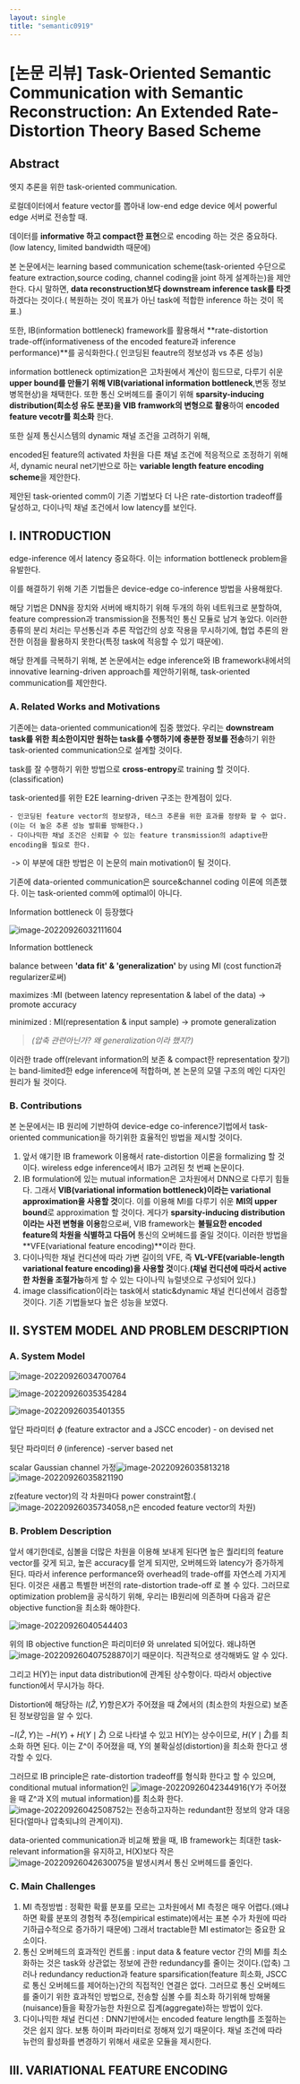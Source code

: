 ```yaml
---
layout: single
title: "semantic0919"
---
```

# [논문 리뷰] Task-Oriented Semantic Communication with Semantic Reconstruction: An Extended Rate-Distortion Theory Based Scheme



## Abstract

엣지 추론을 위한 task-oriented communication.

로컬데이터에서 feature vector를 뽑아내 low-end edge device 에서 powerful edge 서버로 전송할 때.

데이터를 **informative 하고 compact한 표현**으로 encoding 하는 것은 중요하다.(low latency, limited bandwidth 때문에)

본 논문에서는 learning based communication scheme(task-oriented 수단으로 feature extraction,source coding, channel coding을 joint 하게 설계하는)을 제안한다. 다시 말하면, **data reconstruction보다 downstream inference task를  타겟**하겠다는 것이다.( 복원하는 것이 목표가 아닌 task에 적합한 inference 하는 것이 목표.)

또한, IB(information bottleneck) framework를 활용해서 **rate-distortion trade-off(informativeness of the encoded feature과 inference performance)**를 공식화한다.( 인코딩된 feautre의 정보성과 vs 추론 성능)

information bottleneck optimization은 고차원에서 계산이 힘드므로, 다루기 쉬운 **upper bound를 만들기 위해 VIB(variational information bottleneck**,변동 정보병목현상)을 채택한다.  또한 통신 오버헤드를 줄이기 위해 **sparsity-inducing distribution(희소성 유도 분포)을 VIB framwork의 변형으로 활용**하여 **encoded feature vecotr를 희소화** 한다. 

또한 실제 통신시스템의 dynamic 채널 조건을 고려하기 위해,

 encoded된 feature의 activated 차원을 다른 채널 조건에 적응적으로 조정하기 위해서,  dynamic neural net기반으로 하는 **variable length feature encoding scheme**을 제안한다.

제안된 task-oriented comm이 기존 기법보다 더 나은 rate-distortion tradeoff를 달성하고, 다이나믹 채널 조건에서 low latency를 보인다.

## I. INTRODUCTION

edge-inference 에서 latency 중요하다. 이는 information bottleneck problem을 유발한다.

이를 해결하기 위해 기존 기법들은 device-edge co-inference 방법을 사용해왔다.

해당 기법은 DNN을 장치와 서버에 배치하기 위해 두개의 하위 네트워크로 분할하여, feature compression과 transmission을 전통적인 통신 모듈로 남겨 놓았다. 이러한 종류의 분리 처리는 무선통신과 추론 작업간의 상호 작용을 무시하기에, 협업 추론의 완전한 이점을 활용하지 못한다(특정 task에 적응할 수 있기 때문에).

해당 한계를 극복하기 위해, 본 논문에서는 edge inference와 IB framework내에서의 innovative learning-driven approach를 제안하기위해, task-oriented communication를 제안한다.

### A. Related Works and Motivations

기존에는 data-oriented communication에 집중 했었다. 우리는 **downstream task를 위한 최소한이지만 원하는 task를 수행하기에 충분한 정보를 전송**하기 위한 task-oriented communication으로 설계할 것이다.

task를 잘 수행하기 위한 방법으로 **cross-entropy**로 training 할 것이다.(classification)

task-oriented를 위한 E2E learning-driven 구조는 한계점이 있다.

	- 인코딩된 feature vector의 정보량과, 테스크 추론을 위한 효과를 정량화 할 수 없다.(이는 더 높은 추론 성능 발휘를 방해한다.)
	- 다이나믹한 채널 조건은 신뢰할 수 있는 feature transmission의 adaptive한 encoding을 필요로 한다.

​	-> 이 부분에 대한 방법은 이 논문의 main motivation이 될 것이다.

기존에 data-oriented communication은 source&channel coding 이론에 의존했다. 이는 task-oriented comm에 optimal이 아니다.

Information bottleneck 이 등장했다 

![image-20220926032111604](../images/2022-09-22-semantic02/image-20220926032111604.png)

Information bottleneck

balance between **'data fit' & 'generalization'** by using MI (cost function과 regularizer로써)

maximizes :MI (between latency representation & label of the data) -> promote accuracy

minimized : MI(representation & input sample) -> promote generalization 

> *(압축 관련아닌가? 왜 generalization이라 했지?)*

이러한 trade off(relevant information의 보존 & compact한 representation 찾기)는 band-limited한 edge inference에 적합하며, 본 논문의 모델 구조의 메인 디자인 원리가 될 것이다.

### B. Contributions

본 논문에서는 IB 원리에 기반하여 device-edge co-inference기법에서 task-oriented communication을 하기위한 효율적인 방법을 제시할 것이다.

1. 앞서 얘기한 IB framework 이용해서 rate-distortion 이론을 formalizing 할 것이다. wireless edge inference에서 IB가 고려된 첫 번째 논문이다. 
2. IB formulation에 있는 mutual information은 고차원에서 DNN으로 다루기 힘들다. 그래서 **VIB(variational information bottleneck)이라는 variational approximation을 사용할 것**이다. 이를 이용해 MI를 다루기 쉬운 **MI의 upper bound**로 approximation 할 것이다. 게다가 **sparsity-inducing distribution이라는 사전 변형을 이용**함으로써, VIB framework는 **불필요한 encoded feature의 차원을 식별하고 다듬어** 통신의 오버헤드를 줄일 것이다. 이러한 방법을 **VFE(variational feature encoding)**이라 한다.
3. 다이나믹한 채널 컨디션에 따라 가변 길이의 VFE, 즉 **VL-VFE(variable-length variational feature encoding)을 사용할 것**이다.**(채널 컨디션에 따라서 active한 차원을 조절가능**하게 할 수 있는 다이나믹 뉴럴넷으로 구성되어 있다.)
4. image classification이라는 task에서 static&dynamic 채널 컨디션에서 검증할 것이다. 기존 기법들보다 높은 성능을 보였다.

## II. SYSTEM MODEL AND PROBLEM DESCRIPTION

### A. System Model

![image-20220926034700764](../images/2022-09-22-semantic02/image-20220926034700764.png)

![image-20220926035354284](../images/2022-09-22-semantic02/image-20220926035354284.png)

![image-20220926035401355](../images/2022-09-22-semantic02/image-20220926035401355.png)

앞단 파라미터 $\phi$  (feature extractor and a JSCC encoder) - on devised net

뒷단 파라미터 $\theta$ (inference) -server based net

scalar Gaussian channel 가정![image-20220926035813218](../images/2022-09-22-semantic02/image-20220926035813218.png)![image-20220926035821190](../images/2022-09-22-semantic02/image-20220926035821190.png)

z(feature vector)의 각 차원마다 power constraint함.(![image-20220926035734058](../images/2022-09-22-semantic02/image-20220926035734058.png),n은 encoded feature vector의 차원)

### B. Problem Description

앞서 얘기한데로, 심볼을 더많은 차원을 이용해 보내게 된다면 높은 퀄리티의 feature vector를 갖게 되고, 높은 accuracy를 얻게 되지만, 오버헤드와 latency가 증가하게 된다. 따라서 inference performance와 overhead의 trade-off를 자연스레 가지게 된다. 이것은 새롭고 특별한 버전의 rate-distortion trade-off 로 볼 수 있다. 그러므로 optimization problem을 공식하기 위해, 우리는 IB원리에 의존하며 다음과 같은 objective function을 최소화 해야한다.

![image-20220926040544403](../images/2022-09-22-semantic02/image-20220926040544403.png)

위의 IB objective function은 파리미터$\theta$ 와 unrelated 되어있다. 왜냐하면  ![image-20220926040752887](../images/2022-09-22-semantic02/image-20220926040752887.png)이기 때문이다. 직관적으로 생각해봐도 알 수 있다.

그리고 H(Y)는 input data distribution에 관계된 상수항이다. 따라서 objective function에서 무시가능 하다.

Distortion에 해당하는 $I(\hat{Z},Y)$항은$X$가 주어졌을 때 $\hat{Z}$에서의 (최소한의 차원으로) 보존된 정보량임을 알 수 있다.

$-I(\hat{Z},Y)$는  $-H(Y)+H(Y\mid\hat{Z})$ 으로 나타낼 수 있고 H(Y)는 상수이므로, $H(Y\mid\hat{Z})$를 최소화 하면 된다. 이는 Z^이 주어졌을 때, Y의 불확실성(distortion)을 최소화 한다고 생각할 수 있다.

그러므로 IB principle은 rate-distortion tradeoff를 형식화 한다고 할 수 있으며, conditional mutual information인 ![image-20220926042344916](../images/2022-09-22-semantic02/image-20220926042344916.png)(Y가 주어졌을 때 Z^과 X의 mutual information)를 최소화 한다. ![image-20220926042508752](../images/2022-09-22-semantic02/image-20220926042508752.png)는 전송하고자하는 redundant한 정보의 양과 대응된다(얼마나 압축되냐의 관계이지). 

data-oriented communication과 비교해 봤을 때, IB framework는 최대한  task-relevant information을 유지하고, H(X)보다 작은 ![image-20220926042630075](../images/2022-09-22-semantic02/image-20220926042630075.png)을 발생시켜서 통신 오버헤드를 줄인다.

### C. Main Challenges

1. MI 측정방법 : 정확한 확률 분포를 모르는 고차원에서 MI 측정은 매우 어렵다.(왜냐하면 확률 분포의 경험적 추정(empirical estimate)에서는 표본 수가 차원에 따라 기하급수적으로 증가하기 때문에) 그래서 tractable한 MI estimator는 중요한 요소이다.
2. 통신 오버헤드의 효과적인 컨트롤 : input data & feature vector 간의 MI를 최소화하는 것은 task와 상관없는 정보에 관한 redundancy를 줄이는 것이다.(압축) 그러나 redundancy reduction과 feature sparsification(feature 희소화, JSCC로 통신 오버헤드를 제어하는)간의 직접적인 연결은 없다. 그러므로 통신 오버헤드를 줄이기 위한 효과적인 방법으로, 전송할 심볼 수를 최소화 하기위해 방해물(nuisance)들을 확장가능한 차원으로 집계(aggregate)하는 방법이 있다.
3. 다이나믹한 채널 컨디션 :  DNN기반에서는 encoded feature length를 조절하는 것은 쉽지 않다. 보통 하이퍼 파라미터로 정해져 있기 때문이다. 채널 조건에 따라 뉴런의 활성화를 변경하기 위해서 새로운 모듈을 제시한다.

## III. VARIATIONAL FEATURE ENCODING





